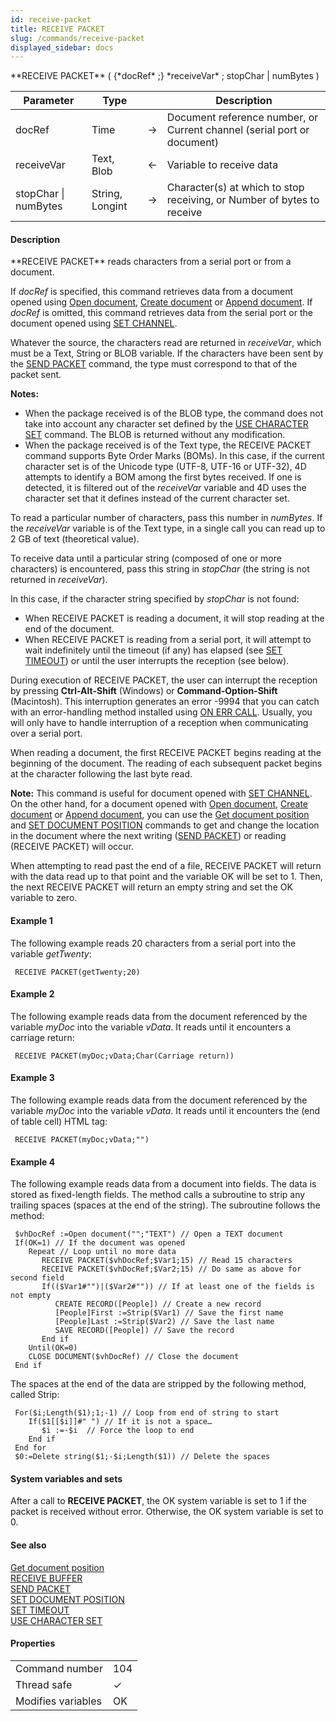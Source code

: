 ```yaml
---
id: receive-packet
title: RECEIVE PACKET
slug: /commands/receive-packet
displayed_sidebar: docs
---
```


<!--REF #_command_.RECEIVE PACKET.Syntax-->**RECEIVE PACKET** ( {*docRef* ;} *receiveVar* ; stopChar | numBytes )<!-- END REF-->
<!--REF #_command_.RECEIVE PACKET.Params-->
| Parameter | Type |  | Description |
| --- | --- | --- | --- |
| docRef | Time | &#8594;  | Document reference number, or Current channel (serial port or document) |
| receiveVar | Text, Blob | &#8592; | Variable to receive data |
| stopChar &#124; numBytes | String, Longint | &#8594;  | Character(s) at which to stop receiving, or Number of bytes to receive |

<!-- END REF-->

#### Description 

<!--REF #_command_.RECEIVE PACKET.Summary-->**RECEIVE PACKET** reads characters from a serial port or from a document.<!-- END REF-->

If *docRef* is specified, this command retrieves data from a document opened using [Open document](open-document.md), [Create document](create-document.md) or [Append document](append-document.md). If *docRef* is omitted, this command retrieves data from the serial port or the document opened using [SET CHANNEL](set-channel.md).

Whatever the source, the characters read are returned in *receiveVar*, which must be a Text, String or BLOB variable. If the characters have been sent by the [SEND PACKET](send-packet.md) command, the type must correspond to that of the packet sent. 

**Notes:**

* When the package received is of the BLOB type, the command does not take into account any character set defined by the [USE CHARACTER SET](use-character-set.md) command. The BLOB is returned without any modification.
* When the package received is of the Text type, the RECEIVE PACKET command supports Byte Order Marks (BOMs). In this case, if the current character set is of the Unicode type (UTF-8, UTF-16 or UTF-32), 4D attempts to identify a BOM among the first bytes received. If one is detected, it is filtered out of the *receiveVar* variable and 4D uses the character set that it defines instead of the current character set.

To read a particular number of characters, pass this number in *numBytes*. If the *receiveVar* variable is of the Text type, in a single call you can read up to 2 GB of text (theoretical value).

To receive data until a particular string (composed of one or more characters) is encountered, pass this string in *stopChar* (the string is not returned in *receiveVar*).

In this case, if the character string specified by *stopChar* is not found:

* When RECEIVE PACKET is reading a document, it will stop reading at the end of the document.
* When RECEIVE PACKET is reading from a serial port, it will attempt to wait indefinitely until the timeout (if any) has elapsed (see [SET TIMEOUT](set-timeout.md)) or until the user interrupts the reception (see below).

During execution of RECEIVE PACKET, the user can interrupt the reception by pressing **Ctrl-Alt-Shift** (Windows) or **Command-Option-Shift** (Macintosh). This interruption generates an error -9994 that you can catch with an error-handling method installed using [ON ERR CALL](on-err-call.md). Usually, you will only have to handle interruption of a reception when communicating over a serial port.

When reading a document, the first RECEIVE PACKET begins reading at the beginning of the document. The reading of each subsequent packet begins at the character following the last byte read.

**Note:** This command is useful for document opened with [SET CHANNEL](set-channel.md). On the other hand, for a document opened with [Open document](open-document.md), [Create document](create-document.md) or [Append document](append-document.md), you can use the [Get document position](get-document-position.md) and [SET DOCUMENT POSITION](set-document-position.md) commands to get and change the location in the document where the next writing ([SEND PACKET](send-packet.md)) or reading (RECEIVE PACKET) will occur.

When attempting to read past the end of a file, RECEIVE PACKET will return with the data read up to that point and the variable OK will be set to 1\. Then, the next RECEIVE PACKET will return an empty string and set the OK variable to zero.

#### Example 1 

The following example reads 20 characters from a serial port into the variable *getTwenty*:

```4d
 RECEIVE PACKET(getTwenty;20)
```

#### Example 2 

The following example reads data from the document referenced by the variable *myDoc* into the variable *vData*. It reads until it encounters a carriage return:

```4d
 RECEIVE PACKET(myDoc;vData;Char(Carriage return))
```

#### Example 3 

The following example reads data from the document referenced by the variable *myDoc* into the variable *vData*. It reads until it encounters the *</TD>* (end of table cell) HTML tag:

```4d
 RECEIVE PACKET(myDoc;vData;"")
```

#### Example 4 

The following example reads data from a document into fields. The data is stored as fixed-length fields. The method calls a subroutine to strip any trailing spaces (spaces at the end of the string). The subroutine follows the method: 

```4d
 $vhDocRef :=Open document("";"TEXT") // Open a TEXT document
 If(OK=1) // If the document was opened
    Repeat // Loop until no more data
       RECEIVE PACKET($vhDocRef;$Var1;15) // Read 15 characters
       RECEIVE PACKET($vhDocRef;$Var2;15) // Do same as above for second field
       If(($Var1#"")|($Var2#"")) // If at least one of the fields is not empty
          CREATE RECORD([People]) // Create a new record
          [People]First :=Strip($Var1) // Save the first name
          [People]Last :=Strip($Var2) // Save the last name
          SAVE RECORD([People]) // Save the record
       End if
    Until(OK=0)
    CLOSE DOCUMENT($vhDocRef) // Close the document
 End if
```

The spaces at the end of the data are stripped by the following method, called Strip:

```4d
 For($i;Length($1);1;-1) // Loop from end of string to start
    If($1[[$i]]#" ") // If it is not a space…
       $i :=-$i  // Force the loop to end
    End if
 End for
 $0:=Delete string($1;-$i;Length($1)) // Delete the spaces
```

#### System variables and sets 

After a call to **RECEIVE PACKET**, the OK system variable is set to 1 if the packet is received without error. Otherwise, the OK system variable is set to 0.

#### See also 

[Get document position](get-document-position.md)  
[RECEIVE BUFFER](receive-buffer.md)  
[SEND PACKET](send-packet.md)  
[SET DOCUMENT POSITION](set-document-position.md)  
[SET TIMEOUT](set-timeout.md)  
[USE CHARACTER SET](use-character-set.md)  

#### Properties

|  |  |
| --- | --- |
| Command number | 104 |
| Thread safe | &check; |
| Modifies variables | OK |


